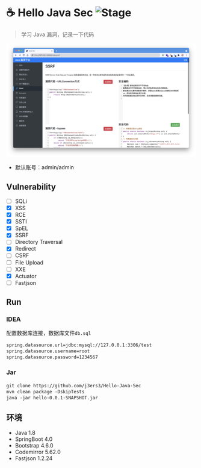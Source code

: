 # ☕️ Hello Java Sec ![Stage](https://img.shields.io/badge/Release-DEV-brightgreen.svg)
> 学习 Java 漏洞，记录一下代码

![](media/16261597400147.jpg)


- 默认账号：admin/admin

## Vulnerability
- [ ] SQLi
- [x] XSS
- [x] RCE
- [x] SSTI
- [x] SpEL
- [x] SSRF
- [ ] Directory Traversal
- [x] Redirect
- [ ] CSRF
- [ ] File Upload
- [ ] XXE
- [x] Actuator
- [ ] Fastjson

## Run
### IDEA
配置数据库连接，数据库文件`db.sql`
```
spring.datasource.url=jdbc:mysql://127.0.0.1:3306/test
spring.datasource.username=root
spring.datasource.password=1234567
```

### Jar
```
git clone https://github.com/j3ers3/Hello-Java-Sec
mvn clean package -DskipTests
java -jar hello-0.0.1-SNAPSHOT.jar
```


## 环境
- Java 1.8
- SpringBoot 4.0
- Bootstrap 4.6.0
- Codemirror 5.62.0
- Fastjson 1.2.24